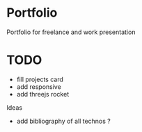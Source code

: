 # Portfolio
Portfolio for freelance and work presentation

# TODO

- fill projects card
- add responsive
- add threejs rocket

Ideas 
- add bibliography of all technos ?
